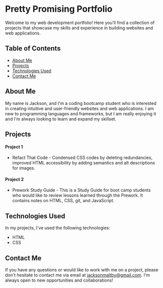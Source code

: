 # Pretty Promising Portfolio

Welcome to my web development portfolio! Here you'll find a collection of projects that showcase my skills and experience in building websites and web applications.

## Table of Contents

* [About Me](#about-me)
* [Projects](#projects)
* [Technologies Used](#technologies-used)
* [Contact Me](#contact-me)

## About Me

My name is Jackson, and I'm a coding bootcamp student who is interested in creating intuitive and user-friendly websites and web applications. I am new to programming languages and frameworks, but I am really enjoying it and I'm always looking to learn and expand my skillset.

## Projects

#### Project 1
* Refact That Code - Condensed CSS codes by deleting redundancies, improved HTML accessibility by adding semantics and alt descriptions for images.

#### Project 2
* Prework Study Guide - This is a Study Guide for boot camp students who would like to review lessons learned through the Prework. It contains notes on HTML, CSS, git, and JavaScript.

## Technologies Used

In my projects, I've used the following technologies:

* HTML
* CSS

## Contact Me

If you have any questions or would like to work with me on a project, please don't hesitate to contact me via email at jacksonmaltby@gmail.com. I'm always open to new opportunities and collaborations!